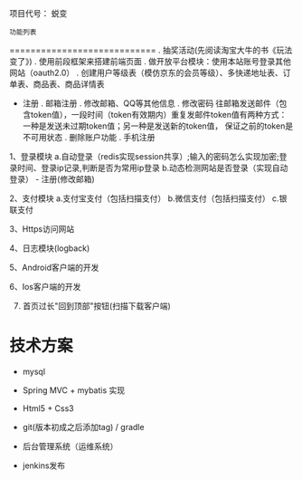 项目代号： 蜕变

	
	功能列表
============================
  . 抽奖活动(先阅读淘宝大牛的书《玩法变了》)
  . 使用前段框架来搭建前端页面
  . 做开放平台模块：使用本站账号登录其他网站（oauth2.0）
  . 创建用户等级表（模仿京东的会员等级）、多快递地址表、订单表、商品表、商品详情表

- 注册
  . 邮箱注册
  . 修改邮箱、QQ等其他信息
  . 修改密码
  		往邮箱发送邮件（包含token值），一段时间（token有效期内）重复发邮件token值有两种方式：一种是发送未过期token值；另一种是发送新的token值，
  		保证之前的token是不可用状态
  . 删除账户功能
  . 手机注册

1、登录模块
	a.自动登录（redis实现session共享）;输入的密码怎么实现加密;登录时间、登录ip记录,判断是否为常用ip登录
	b.动态检测网站是否登录（实现自动登录）
	- 注册(修改邮箱)

2、支付模块
	a.支付宝支付（包括扫描支付）
	b.微信支付（包括扫描支付）
	c.银联支付

3、Https访问网站

4、日志模块(logback)

5、Android客户端的开发

6、Ios客户端的开发

7. 首页过长"回到顶部"按钮(扫描下载客户端)


技术方案
===========================
- mysql

- Spring MVC + mybatis 实现

- Html5 + Css3

- git(版本初成之后添加tag) / gradle

- 后台管理系统（运维系统）

- jenkins发布

	